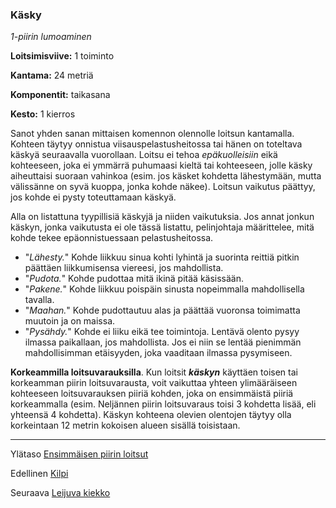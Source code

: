 ### Käsky

*1-piirin lumoaminen*

**Loitsimisviive:** 1 toiminto

**Kantama:** 24 metriä

**Komponentit:** taikasana

**Kesto:** 1 kierros

Sanot yhden sanan mittaisen komennon olennolle loitsun kantamalla.
Kohteen täytyy onnistua viisauspelastusheitossa tai
hänen on toteltava käskyä seuraavalla vuorollaan. Loitsu ei tehoa
*epäkuolleisiin* eikä kohteeseen, joka ei ymmärrä puhumaasi
kieltä tai kohteeseen, jolle käsky aiheuttaisi suoraan vahinkoa
(esim. jos käsket kohdetta lähestymään, mutta välissänne on
syvä kuoppa, jonka kohde näkee). Loitsun vaikutus päättyy, jos
kohde ei pysty toteuttamaan käskyä.

Alla on listattuna tyypillisiä käskyjä ja niiden vaikutuksia. Jos
annat jonkun käskyn, jonka vaikutusta ei ole tässä listattu,
pelinjohtaja määrittelee, mitä kohde tekee epäonnistuessaan
pelastusheitossa.

* "*Lähesty.*" Kohde liikkuu sinua kohti lyhintä ja suorinta reittiä
pitkin päättäen liikkumisensa viereesi, jos mahdollista.
* "*Pudota.*" Kohde pudottaa mitä ikinä pitää käsissään.
* "*Pakene.*" Kohde liikkuu poispäin sinusta nopeimmalla mahdollisella
tavalla.
* "*Maahan.*" Kohde pudottautuu alas ja päättää vuoronsa toimimatta
muutoin ja on maissa.
* "*Pysähdy.*" Kohde ei liiku eikä tee toimintoja. Lentävä olento
pysyy ilmassa paikallaan, jos mahdollista. Jos ei niin se lentää
pienimmän mahdollisimman etäisyyden, joka vaaditaan ilmassa
pysymiseen.

**Korkeammilla loitsuvarauksilla**. Kun loitsit ***käskyn***
käyttäen toisen tai korkeamman piirin loitsuvarausta, voit
vaikuttaa yhteen ylimääräiseen kohteeseen loitsuvarauksen
piiriä kohden, joka on ensimmäistä piiriä korkeammalla (esim.
Neljännen piirin loitsuvaraus toisi 3 kohdetta lisää, eli yhteensä
4 kohdetta). Käskyn kohteena olevien olentojen täytyy olla
korkeintaan 12 metrin kokoisen alueen sisällä toisistaan.

----

Ylätaso [Ensimmäisen piirin loitsut](1_piirin_loitsut)

Edellinen [Kilpi](Kilpi)

Seuraava [Leijuva kiekko](Leijuva_kiekko)